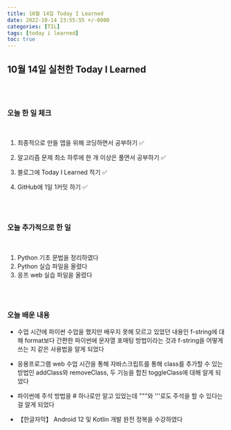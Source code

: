 ```yaml
---
title: 10월 14일 Today I Learned
date: 2022-10-14 23:55:55 +/-0000
categories: [TIL]
tags: [today i learned]
toc: true
---
```


## 10월 14일 실천한 Today I Learned

<br><br>

### 오늘 한 일 체크
<br>

1. 최종적으로 만들 앱을 위해 코딩하면서 공부하기 ✅

2. 알고리즘 문제 최소 하루에 한 개 이상은 풀면서 공부하기 ✅

3. 블로그에 Today I Learned 적기 ✅

4. GitHub에 1일 1커밋 하기 ✅

<br><br>

### 오늘 추가적으로 한 일
<br>

1. Python 기초 문법을 정리하였다
1. Python 실습 파일을 올렸다
1. 응프 web 실습 파일을 올렸다

<br><br>

### 오늘 배운 내용

* 수업 시간에 파이썬 수업을 했지만 배우지 못해 모르고 있었던 내용인 f-string에 대해 format보다 간편한 
파이썬에 문자열 포매팅 방법이라는 것과 f-string을 어떻게 쓰는 지 같은 사용법을 알게 되었다

* 응용프로그램 web 수업 시간을 통해 자바스크립트를 통해 class를 추가할 수 있는 방법인 addClass와
removeClass, 두 기능을 합친 toggleClass에 대해 알게 되었다

* 파이썬에 주석 방법을 # 하나로만 알고 있었는데 """와 '''로도 주석을 할 수 있다는 걸 알게 되었다

* 【한글자막】 Android 12 및 Kotlin 개발 완전 정복을 수강하였다
